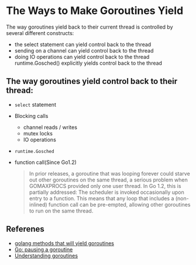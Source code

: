 # The Ways to Make Goroutines Yield

The way goroutines yield back to their current thread is controlled by several different constructs:
* the select statement can yield control back to the thread
* sending on a channel can yield control back to the thread
* doing IO operations can yield control back to the thread
    runtime.Gosched() explicitly yields control back to the thread

## The way goroutines yield control back to their thread:
* `select` statement
* Blocking calls
  * channel reads / writes
  * mutex locks
  * IO operations
* `runtime.Gosched`
* function call(Since Go1.2)

  > In prior releases, a goroutine that was looping forever could starve out other goroutines on the same thread, a serious problem when GOMAXPROCS provided only one user thread. In Go 1.2, this is partially addressed: The scheduler is invoked occasionally upon entry to a function. This means that any loop that includes a (non-inlined) function call can be pre-empted, allowing other goroutines to run on the same thread.

## Referenes
* [golang methods that will yield goroutines](https://stackoverflow.com/questions/21102078/golang-methods-that-will-yield-goroutines)
* [Go: pausing a goroutine](https://stackoverflow.com/questions/31730244/go-pausing-a-goroutine)
* [Understanding goroutines](https://stackoverflow.com/questions/10095751/understanding-goroutines)


